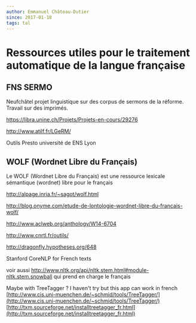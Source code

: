 ```yaml
---
author: Emmanuel Château-Dutier
since: 2017-01-18
tags: tal
---
```


# Ressources utiles pour le traitement automatique de la langue française

## FNS SERMO

Neufchâtel projet linguistique sur des corpus de sermons de la réforme. Travail sur des imprimés.

https://libra.unine.ch/Projets/Projets-en-cours/29276

http://www.atilf.fr/LGeRM/

Outils Presto université de ENS Lyon

## WOLF (Wordnet Libre du Français)

Le WOLF (Wordnet Libre du Français) est une ressource lexicale sémantique (wordnet) libre pour le français

<http://alpage.inria.fr/~sagot/wolf.html>

http://blog.onyme.com/etude-de-lontologie-wordnet-libre-du-francais-wolf/

http://www.aclweb.org/anthology/W14-6704

http://www.cnrtl.fr/outils/

http://dragonfly.hypotheses.org/648

Stanford CoreNLP for French texts

voir aussi http://www.nltk.org/api/nltk.stem.html#module-nltk.stem.snowball qui prend en charge le français



Maybe with TreeTagger ? I haven't try but this app can work in french
[http://www.cis.uni-muenchen.de/~schmid/tools/TreeTagger/](http://www.cis.uni-muenchen.de/~schmid/tools/TreeTagger/)
[http://txm.sourceforge.net/installtreetagger_fr.html](http://txm.sourceforge.net/installtreetagger_fr.html)